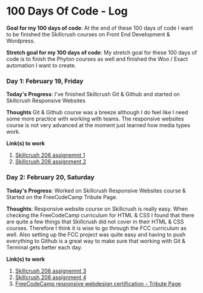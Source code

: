 # 100 Days Of Code - Log

**Goal for my 100 days of code**: At the end of these 100 days of code I want to be finished the Skillcrush courses on Front End Development & Wordpress.

**Stretch goal for my 100 days of code**: My stretch goal for these 100 days of code is to finish the Phyton courses as well and finished the Woo / Exact automation I want to create.

### Day 1: February 19, Friday

**Today's Progress**: I've finished Skillcrush Git & Github and started on Skillcrush Responsive Websites

**Thoughts** Git & Github course was a breeze although I do feel like I need some more practice with working with teams. The responsive websites course is not very advanced at the moment just learned how media types work.

**Link(s) to work**
1. [Skillcrush 206 assignemnt 1](https://github.com/danaecosijn/206-static-to-fluid)
2. [Skillcrush 206 assignment 2](https://github.com/danaecosijn/206-colors-starter)


### Day 2: February 20, Saturday

**Today's Progress**: Worked on Skillcrush Responsive Websites course & Started on the FreeCodeCamp Tribute Page.

**Thoughts**: Responsive website course on Skillcrush is really easy. When checking the FreeCodeCamp curriculum for HTML & CSS I found that there are quite a few things that Skillcrush did not cover in their HTML & CSS courses. Therefore I think it is wise to go through the FCC curriculum as well. Also setting up the FCC project was quite easy and having to push everything to Github is a great way to make sure that working with Git & Terminal gets better each day. 

**Link(s) to work**
1. [Skillcrush 206 assignemnt 3](https://github.com/danaecosijn/206-breakpoints-starter)
2. [Skillcrush 206 assignment 4](https://github.com/danaecosijn/206-font-colors-starter)
3. [FreeCodeCamp responsive webdesign certification - Tribute Page](https://github.com/danaecosijn/fcc-build-a-tribute-page)

